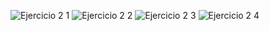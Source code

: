 ![Ejercicio 2 1](https://github.com/user-attachments/assets/68f8d076-6993-4f81-aa51-e0327053b6e1)
![Ejercicio 2 2](https://github.com/user-attachments/assets/923576e3-bba5-4ef3-82fa-66d6aaf25d42)
![Ejercicio 2 3](https://github.com/user-attachments/assets/296b05ed-3ee3-4f07-9774-2b35e2524e84)
![Ejercicio 2 4](https://github.com/user-attachments/assets/e6832566-2dc9-4a6e-8270-a974462daea5)
